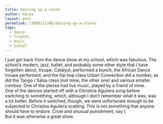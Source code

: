```yaml
---
title: Dancing up a storm
author: Harpo
layout: post
permalink: /2008/12/06/dancing-up-a-storm/
tags:
  - dance
  - friends
  - music
  - school
---
```

I just got back from the dance show at my school, which was fabulous. The school&#8217;s modern, jazz, ballet, and probably some other style that I have forgotten about, troupe, Catalyst, performed a bunch, the African Dance troupe performed, and the hip hop class Urban Connection did a number, as did the Tango / Salsa class (not mine, the other one) and various smaller combos. One of the pieces had live music, played by a friend of mine.  
One of the dances started off with a Christina Aguilera song before switching to something, which, although I don&#8217;t remember what it was, was a lot better. Before it switched, though, we were unfortunate enough to be subjected to Christina Aguilera scatting. This is not something that anyone should have to endure. Cruel and unusual punishment, say I.  
But it was otherwise a great show.